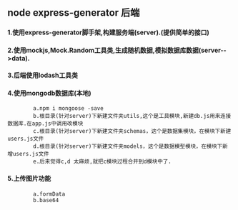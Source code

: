 ##     node  express-generator 后端

####   1.使用express-generator脚手架,构建服务端(server).(提供简单的接口)

####   2.使用mockjs,Mock.Random工具类,生成随机数据,模拟数据库数据(server-->data).

####   3.后端使用lodash工具类

####   4.使用mongodb数据库(本地)
            a.npm i mongoose -save
            b.根目录(针对server)下新建文件夹utils,这个是工具模块,新建db.js用来连接数据库.在app.js中调用改模块
            c.根目录(针对server)下新建文件夹schemas，这个是数据集模块，在模块下新建users.js文件
            d.根目录(针对server)下新建文件夹models，这个是数据模型模块，在模块下新增users.js文件
            e.后来觉得c,d 太麻烦,就把c模块过程合并到d模块中了.

####    5.上传图片功能
            a.formData
            b.base64
